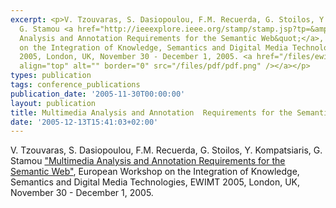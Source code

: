 ```yaml
---
excerpt: <p>V. Tzouvaras, S. Dasiopoulou, F.M. Recuerda, G. Stoilos, Y. Kompatsiaris,
  G. Stamou <a href="http://ieeexplore.ieee.org/stamp/stamp.jsp?tp=&amp;arnumber=1576052&amp;isnumber=33311">&quot;Multimedia
  Analysis and Annotation Requirements for the Semantic Web&quot;</a>, European Workshop
  on the Integration of Knowledge, Semantics and Digital Media Technologies, EWIMT
  2005, London, UK, November 30 - December 1, 2005. <a href="/files/ewimt2005_0085.pdf"><img
  align="top" alt="" border="0" src="/files/pdf/pdf.png" /></a></p>
types: publication
tags: conference_publications
publication_date: '2005-11-30T00:00:00'
layout: publication
title: Multimedia Analysis and Annotation  Requirements for the Semantic Web
date: '2005-12-13T15:41:03+02:00'
---
```

<p>V. Tzouvaras, S. Dasiopoulou, F.M. Recuerda, G. Stoilos, Y. Kompatsiaris, G. Stamou <a href="http://ieeexplore.ieee.org/stamp/stamp.jsp?tp=&amp;arnumber=1576052&amp;isnumber=33311">&quot;Multimedia Analysis and Annotation Requirements for the Semantic Web&quot;</a>, European Workshop on the Integration of Knowledge, Semantics and Digital Media Technologies, EWIMT 2005, London, UK, November 30 - December 1, 2005. <a href="/files/ewimt2005_0085.pdf"><img align="top" alt="" border="0" src="/files/pdf/pdf.png" /></a></p>
